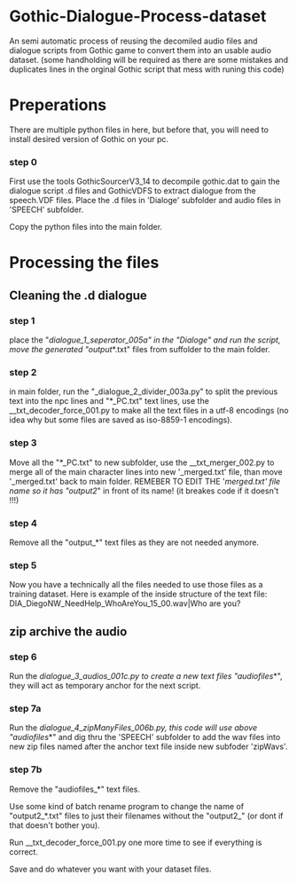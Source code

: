 # Gothic-Dialogue-Process-dataset
An semi automatic process of reusing the decomiled audio files and dialogue scripts from Gothic game to convert them into an usable audio dataset.
(some handholding will be required as there are some mistakes and duplicates lines in the orginal Gothic script that mess with runing this code)

# Preperations
There are multiple python files in here, but before that, you will need to install desired version of Gothic on your pc.

### step 0
First use the tools GothicSourcerV3_14 to decompile gothic.dat to gain the dialogue script .d files and GothicVDFS to extract dialogue from the speech.VDF files. Place the .d files in 'Dialoge' subfolder and audio files in 'SPEECH' subfolder.

Copy the python files into the main folder.

# Processing the files

## Cleaning the .d dialogue
### step 1
place the "_dialogue_1_seperator_005a" in the "Dialoge" and run the script, move the generated "output_*.txt" files from suffolder to the main folder.

### step 2
in main folder, run the "_dialogue_2_divider_003a.py" to split the previous text into the npc lines and "*_PC.txt" text lines, use the __txt_decoder_force_001.py to make all the text files in a utf-8 encodings (no idea why but some files are saved as iso-8859-1 encodings).

### step 3
Move all the "*_PC.txt" to new subfolder, use the  __txt_merger_002.py to merge all of the main character lines into new  '_merged.txt' file, than move  '_merged.txt' back to main folder. REMEBER TO EDIT THE '_merged.txt' file name so it has "output2_" in front of its name! 
(it breakes code if it doesn't !!!)

### step 4
Remove all the "output_*" text files as they are not needed anymore.

### step 5
Now you have a technically all the files needed to use those files as a training dataset. Here is example of the inside structure of the text file:
DIA_DiegoNW_NeedHelp_WhoAreYou_15_00.wav|Who are you?

## zip archive the audio
### step 6
Run the _dialogue_3_audios_001c.py to create a new text files "audiofiles_*", they will act as temporary anchor for the next script.

### step 7a
Run the _dialogue_4_zipManyFiles_006b.py, this code will use above "audiofiles_*" and dig thru the 'SPEECH' subfolder to add the wav files into new zip files named after the anchor text file inside new subfoder 'zipWavs'.

### step 7b
Remove the "audiofiles_*" text files.

Use some kind of batch rename program to change the name of  "output2_*.txt" files to just their filenames without the "output2_" (or dont if that doesn't bother you).

Run __txt_decoder_force_001.py one more time to see if everything is correct. 

Save and do whatever you want with your dataset files.

